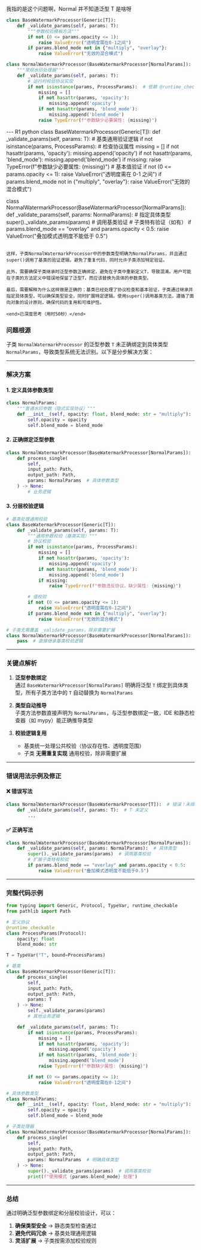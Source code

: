 我指的是这个问题啊，Normal 并不知道泛型 T 是啥呀

```python
class BaseWatermarkProcessor(Generic[T]):
    def _validate_params(self, params: T):
        """参数校验模板方法"""
        if not (0 <= params.opacity <= 1):
            raise ValueError("透明度需在0-1之间")
        if params.blend_mode not in {"multiply", "overlay"}:
            raise ValueError("无效的混合模式")
```

```python
class NormalWatermarkProcessor(BaseWatermarkProcessor[NormalParams]):
    """常规水印处理器"""
    def _validate_params(self, params: T):
        # 运行时校验协议实现
        if not isinstance(params, ProcessParams):  # 依赖 @runtime_checkable
            missing = []
            if not hasattr(params, 'opacity'):
                missing.append('opacity')
            if not hasattr(params, 'blend_mode'):
                missing.append('blend_mode')
            raise TypeError(f"参数缺少必要属性: {missing}")
```

--- R1
python
class BaseWatermarkProcessor(Generic[T]):
def \_validate_params(self, params: T): # 基类通用验证逻辑
if not isinstance(params, ProcessParams): # 检查协议属性
missing = []
if not hasattr(params, 'opacity'):
missing.append('opacity')
if not hasattr(params, 'blend_mode'):
missing.append('blend_mode')
if missing:
raise TypeError(f"参数缺少必要属性: {missing}") # 基本值验证
if not (0 <= params.opacity <= 1):
raise ValueError("透明度需在 0-1 之间")
if params.blend_mode not in {"multiply", "overlay"}:
raise ValueError("无效的混合模式")

class NormalWatermarkProcessor(BaseWatermarkProcessor[NormalParams]):
def \_validate_params(self, params: NormalParams): # 指定具体类型
super().\_validate_params(params) # 调用基类验证 # 子类特有验证（如有）
if params.blend_mode == "overlay" and params.opacity < 0.5:
raise ValueError("叠加模式透明度不能低于 0.5")

```

这样，子类NormalWatermarkProcessor中的参数类型明确为NormalParams，并且通过super()调用了基类的验证逻辑，避免了重复代码，同时允许子类添加特定验证。

此外，需要确保子类继承时泛型参数正确绑定，避免在子类中重新定义T，导致混淆。用户可能在子类的方法定义中错误地保留了泛型T，而应该替换为具体的参数类型。

最后，需要解释为什么这样做是正确的：基类已经处理了协议检查和基本验证，子类通过继承并指定具体类型，可以确保类型安全，同时扩展特定逻辑。使用super()调用基类方法，遵循了面向对象的设计原则，确保代码的复用和可维护性。

<end>已深度思考（用时50秒）</end>

```

### 问题根源

子类 `NormalWatermarkProcessor` 的泛型参数 `T` 未正确绑定到具体类型 `NormalParams`，导致类型系统无法识别。以下是分步解决方案：

---

### 解决方案

#### 1. **定义具体参数类型**

```python
class NormalParams:
    """普通水印参数（隐式实现协议）"""
    def __init__(self, opacity: float, blend_mode: str = "multiply"):
        self.opacity = opacity
        self.blend_mode = blend_mode
```

#### 2. **正确绑定泛型参数**

```python
class NormalWatermarkProcessor(BaseWatermarkProcessor[NormalParams]):  # 明确指定 T=NormalParams
    def process_single(
        self,
        input_path: Path,
        output_path: Path,
        params: NormalParams  # 具体参数类型
    ) -> None:
        # 业务逻辑
```

#### 3. **分层校验逻辑**

```python
# 基类处理通用校验
class BaseWatermarkProcessor(Generic[T]):
    def _validate_params(self, params: T):
        """通用参数校验（基类实现）"""
        # 协议校验
        if not isinstance(params, ProcessParams):
            missing = []
            if not hasattr(params, 'opacity'):
                missing.append('opacity')
            if not hasattr(params, 'blend_mode'):
                missing.append('blend_mode')
            if missing:
                raise TypeError(f"参数违反协议，缺少属性: {missing}")

        # 值校验
        if not (0 <= params.opacity <= 1):
            raise ValueError("透明度需在0-1之间")
        if params.blend_mode not in {"multiply", "overlay"}:
            raise ValueError("无效的混合模式")

# 子类无需覆盖 _validate_params，除非需要扩展
class NormalWatermarkProcessor(BaseWatermarkProcessor[NormalParams]):
    pass  # 直接继承基类校验逻辑
```

---

### 关键点解析

1. **泛型参数绑定**  
   通过 `BaseWatermarkProcessor[NormalParams]` 明确将泛型 `T` 绑定到具体类型，所有子类方法中的 `T` 自动替换为 `NormalParams`

2. **类型自动推导**  
   子类方法参数直接声明为 `NormalParams`，与泛型参数绑定一致，IDE 和静态检查器（如 mypy）能正确推导类型

3. **校验逻辑复用**
   - 基类统一处理公共校验（协议存在性、透明度范围）
   - 子类 **无需重复实现** 通用校验，除非需要扩展

---

### 错误用法示例及修正

#### ❌ 错误写法

```python
class NormalWatermarkProcessor(BaseWatermarkProcessor[T]):  # 错误！未绑定具体类型
    def _validate_params(self, params: T):  # T 未定义
        ...
```

#### ✅ 正确写法

```python
class NormalWatermarkProcessor(BaseWatermarkProcessor[NormalParams]):  # 明确绑定
    def _validate_params(self, params: NormalParams):  # 具体类型
        super()._validate_params(params)  # 调用基类校验
        # 扩展子类特有校验
        if params.blend_mode == "overlay" and params.opacity < 0.5:
            raise ValueError("叠加模式透明度不能低于0.5")
```

---

### 完整代码示例

```python
from typing import Generic, Protocol, TypeVar, runtime_checkable
from pathlib import Path

# 定义协议
@runtime_checkable
class ProcessParams(Protocol):
    opacity: float
    blend_mode: str

T = TypeVar("T", bound=ProcessParams)

# 基类
class BaseWatermarkProcessor(Generic[T]):
    def process_single(
        self,
        input_path: Path,
        output_path: Path,
        params: T
    ) -> None:
        self._validate_params(params)
        # 其他业务逻辑

    def _validate_params(self, params: T):
        if not isinstance(params, ProcessParams):
            missing = []
            if not hasattr(params, 'opacity'):
                missing.append('opacity')
            if not hasattr(params, 'blend_mode'):
                missing.append('blend_mode')
            raise TypeError(f"参数缺少属性: {missing}")

        if not (0 <= params.opacity <= 1):
            raise ValueError("透明度需在0-1之间")

# 具体参数类型
class NormalParams:
    def __init__(self, opacity: float, blend_mode: str = "multiply"):
        self.opacity = opacity
        self.blend_mode = blend_mode

# 子类处理器
class NormalWatermarkProcessor(BaseWatermarkProcessor[NormalParams]):
    def process_single(
        self,
        input_path: Path,
        output_path: Path,
        params: NormalParams  # 明确具体类型
    ) -> None:
        super()._validate_params(params)  # 调用基类校验
        print(f"使用模式 {params.blend_mode} 处理")
```

---

### 总结

通过明确泛型参数绑定和分层校验设计，可以：

1. **确保类型安全** → 静态类型检查通过
2. **避免代码冗余** → 基类处理通用逻辑
3. **灵活扩展** → 子类按需添加校验规则
